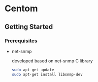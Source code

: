 # Centom
<!-- GETTING STARTED -->
## Getting Started

### Prerequisites
* net-snmp

	developed based on net-snmp C library
	```sh
	sudo apt-get update
	sudo apt-get install libsnmp-dev
	```